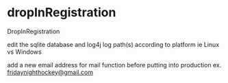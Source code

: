 # dropInRegistration
DropInRegistration

edit the sqlite database and log4j log path(s) according to platform ie Linux vs Windows

add a new email address for mail function before putting into production
ex. fridaynighthockey@gmail.com
